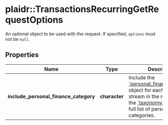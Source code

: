 # plaidr::TransactionsRecurringGetRequestOptions

An optional object to be used with the request. If specified, `options` must not be `null`.

## Properties
Name | Type | Description | Notes
------------ | ------------- | ------------- | -------------
**include_personal_finance_category** | **character** | Include the [&#x60;personal_finance_category&#x60;](https://plaid.com/docs/api/products/transactions/#transactions-get-response-transactions-personal-finance-category) object for each transaction stream in the response.  See the [&#x60;taxonomy csv file&#x60;](https://plaid.com/documents/transactions-personal-finance-category-taxonomy.csv) for a full list of personal finance categories. | [optional] [default to FALSE]


